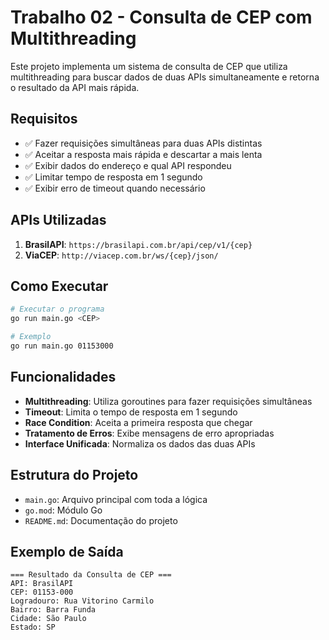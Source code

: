 # Trabalho 02 - Consulta de CEP com Multithreading

Este projeto implementa um sistema de consulta de CEP que utiliza multithreading para buscar dados de duas APIs simultaneamente e retorna o resultado da API mais rápida.

## Requisitos

- ✅ Fazer requisições simultâneas para duas APIs distintas
- ✅ Aceitar a resposta mais rápida e descartar a mais lenta
- ✅ Exibir dados do endereço e qual API respondeu
- ✅ Limitar tempo de resposta em 1 segundo
- ✅ Exibir erro de timeout quando necessário

## APIs Utilizadas

1. **BrasilAPI**: `https://brasilapi.com.br/api/cep/v1/{cep}`
2. **ViaCEP**: `http://viacep.com.br/ws/{cep}/json/`

## Como Executar

```bash
# Executar o programa
go run main.go <CEP>

# Exemplo
go run main.go 01153000
```

## Funcionalidades

- **Multithreading**: Utiliza goroutines para fazer requisições simultâneas
- **Timeout**: Limita o tempo de resposta em 1 segundo
- **Race Condition**: Aceita a primeira resposta que chegar
- **Tratamento de Erros**: Exibe mensagens de erro apropriadas
- **Interface Unificada**: Normaliza os dados das duas APIs

## Estrutura do Projeto

- `main.go`: Arquivo principal com toda a lógica
- `go.mod`: Módulo Go
- `README.md`: Documentação do projeto

## Exemplo de Saída

```
=== Resultado da Consulta de CEP ===
API: BrasilAPI
CEP: 01153-000
Logradouro: Rua Vitorino Carmilo
Bairro: Barra Funda
Cidade: São Paulo
Estado: SP
```
